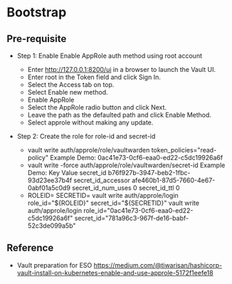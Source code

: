 # Bootstrap

## Pre-requisite

- Step 1: Enable Enable AppRole auth method using root account
  - Enter http://127.0.0.1:8200/ui in a browser to launch the Vault UI.
  - Enter root in the Token field and click Sign In.
  - Select the Access tab on top.
  - Select Enable new method.
  - Enable AppRole
  - Select the AppRole radio button and click Next.
  - Leave the path as the defaulted path and click Enable Method.
  - Select approle without making any update.

- Step 2: Create the role for role-id and secret-id
  - vault write auth/approle/role/vaultwarden token_policies="read-policy"
      Example Demo:
          0ac41e73-0cf6-eaa0-ed22-c5dc19926a6f
  - vault write -force auth/approle/role/vaultwarden/secret-id
      Example Demo:
          Key                Value
          secret_id          b76f927b-3947-beb2-1fbc-93d23ee37b4f
          secret_id_accessor afe460b1-87d5-7660-4e67-0abf01a5c0d9
          secret_id_num_uses 0
          secret_id_ttl      0
  - ROLEID=<YOUR ROLE ID>
    SECRETID=<YOUR SECRET ID >
    vault write auth/approle/login role_id="${ROLEID}" secret_id="${SECRETID}"
    vault write auth/approle/login role_id="0ac41e73-0cf6-eaa0-ed22-c5dc19926a6f" secret_id="781a96c3-967f-de16-babf-52c3de099a5b"

## Reference

- Vault preparation for ESO https://medium.com/@tiwarisan/hashicorp-vault-install-on-kubernetes-enable-and-use-approle-5172f1eefe18
